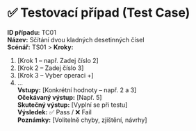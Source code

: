 # ✅ Testovací případ (Test Case)

**ID případu:** TC01  
**Název:** Sčítání dvou kladných desetinných čísel  
**Scénář:** TS01 <a name="ts01">></a>
**Kroky:**  
1. [Krok 1 – např. Zadej číslo 2]  
2. [Krok 2 – Zadej číslo 3]  
3. [Krok 3 – Vyber operaci +]  
4. ...  
**Vstupy:** [Konkrétní hodnoty – např. 2 a 3]  
**Očekávaný výstup:** [Např. 5]  
**Skutečný výstup:** [Vyplní se při testu]  
**Výsledek:** ✅ Pass / ❌ Fail  
**Poznámky:** [Volitelně chyby, zjištění, návrhy]
